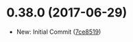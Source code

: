 <a name="0.38.0"></a>
# 0.38.0 (2017-06-29)

* New: Initial Commit ([7ce8519](https://github.com/box/box-ui-elements/commit/7ce8519))




